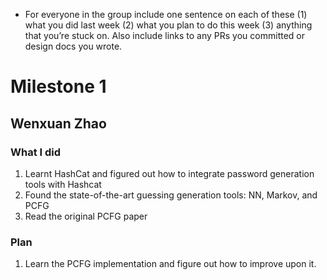 - For everyone in the group include one sentence on each of these (1) what you did last week (2) what you plan to do this week (3) anything that you’re stuck on. Also include links to any PRs you committed or design docs you wrote.

# Milestone 1
## Wenxuan Zhao
### What I did
1. Learnt HashCat and figured out how to integrate password generation tools with Hashcat
2. Found the state-of-the-art guessing generation tools: NN, Markov, and PCFG
3. Read the original PCFG paper 

### Plan
1. Learn the PCFG implementation and figure out how to improve upon it.

## 
